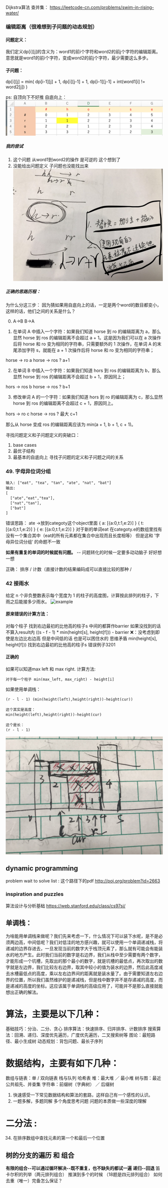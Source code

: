 Dijkstra算法 
查并集：
https://leetcode-cn.com/problems/swim-in-rising-water/


### 编辑距离（很难想到子问题的动态规划）
#### 问题定义：
我们定义dp[i][j]的含义为：word1的前i个字符和word2的前j个字符的编辑距离。意思就是word1的前i个字符，变成word2的前j个字符，最少需要这么多步。

#### 子问题：
dp[i][j] = min( dp[i-1][j] + 1, dp[i][j-1] + 1, dp[i-1][j-1] + int(word1[i] != word2[j]) )

ps: 
自顶向下不好推
自底向上：
![img](./md_pics_archive/edit_distance.png)

##### 我的尝试
1. 这个问题 从word1到word2的操作 是可逆的  这个想到了
2. 没能给出问题定义 子问题也没能找出来
![img](./md_pics_archive/fake_edit_distance.jpg)

##### 正确的思路历程：
为什么分这三步： 因为猜如果用自底向上的话，一定是两个word的数目都变小，这样的话，他们之间的关系是什么？

0. 
    A->B
    B->A

1. 在单词 A 中插入一个字符：如果我们知道 horse 到 ro 的编辑距离为 a，那么显然 horse 到 ros 的编辑距离不会超过 a + 1。这是因为我们可以在 a 次操作后将 horse 和 ro 变为相同的字符串，只需要额外的 1 次操作，在单词 A 的末尾添加字符 s，就能在 a + 1 次操作后将 horse 和 ro 变为相同的字符串；

horse -> ro a
horse -> ros ? a+1

2. 在单词 B 中插入一个字符：如果我们知道 hors 到 ros 的编辑距离为 b，那么显然 horse 到 ros 的编辑距离不会超过 b + 1，原因同上；

hors -> ros b
horse -> ros ? b+1

3. 修改单词 A 的一个字符：如果我们知道 hors 到 ro 的编辑距离为 c，那么显然 horse 到 ros 的编辑距离不会超过 c + 1，原因同上。

hors -> ro c
horse -> ros ? 最大 c+1

那么从 horse 变成 ros 的编辑距离应该为 min(a + 1, b + 1, c + 1)。

寻找问题定义和子问题定义的突破口：
1. base cases
2. 最优子结构
3. 最基本的自底向上 寻找子问题的定义和子问题之间的关系


### 49. 字母异位词分组

```
输入: ["eat", "tea", "tan", "ate", "nat", "bat"]
输出:
[
  ["ate","eat","tea"],
  ["nat","tan"],
  ["bat"]
]
```

错误思路：
ate ->放到categoty这个object里面
{
    a: [{a:0,t:1,e:2}]
}
{
    t: [{a:0,t:1,e:2}]
}
{
    e: [{a:0,t:1,e:2}]
}
对于新的单词eat 在categoty.e的数组里找有没有一个集合其中（eat的所有元素都在集合中出现而且长度相等）
但是这和 ’字母异位词分组‘ 的命题不一致

**如果有重复的单词的时候就有问题。**
-- 问题转化的时候一定要多动动脑子 好好想一想

正确：
排序 / 计数（直接计数的结果编码成可以直接比较的那种 /

### 42 接雨水 
给定 n 个非负整数表示每个宽度为 1 的柱子的高度图，计算按此排列的柱子，下雨之后能接多少雨水。
![example](https://assets.leetcode-cn.com/aliyun-lc-upload/uploads/2018/10/22/rainwatertrap.png)
#### 原来错误的计算方法：
对每个柱子 找到右边最初的比他高的柱子s 中间的都算作barrier
如果没找到的话 不算入result内
((s - f - 1) * min(height[s], height[f])) - barrier
❌：没考虑到即使是左边比右边高 但是中间低的话 也是可以困住水的
    思维矛盾 min(height[s], height[f])) 找到右边最初的比他高的柱子s
错误例子3201
#### 正确的
 
如果可以知道max left 和 max right. 
计算方法:
```
对于每一个柱子 min(max_left, max_right) - height[i]
```

如果使用单调栈：
```
(r - l - 1) (min(height(left),height(right))-height(cur))

这个其实是高度：
min(height(left),height(right))-height(cur)

这个是长：
(r - l - 1) 
```

![img](./md_pics_archive/接雨水.jpg)


## dynamic programming

problem wait to solve list :
这个路径下的pdf
http://poj.org/problem?id=2663


### inspiration and puzzles 
算法设计与分析基础
https://web.stanford.edu/class/cs97si/


## 单调栈：
为啥能用单调栈来做呢？我们先来考虑一下，什么情况下可以装下水呢，是不是必须两边高，中间低呢？我们对低洼的地方感兴趣，就可以使用一个单调递减栈，将递减的边界存进去，一旦发现当前的数字大于栈顶元素了，那么就有可能会有能装水的地方产生。此时我们当前的数字是右边界，我们从栈中至少需要有两个数字，才能形成一个坑槽，先取出的那个最小的数字，就是坑槽的最低点，再次取出的数字就是左边界，我们比较左右边界，取其中较小的值为装水的边界，然后此高度减去水槽最低点的高度，乘以左右边界间的距离就是装水量了。由于需要知道左右边界的位置，所以我们虽然维护的是递减栈，但是栈中数字并不是存递减的高度，而是递减的高度的坐标。这应该属于单调栈的高级应用了，可能并不是那么直接就能想出正确的解法。









# 算法，主要是以下几种：
基础技巧：分治、二分、贪心
排序算法：快速排序、归并排序、计数排序
搜索算法：回溯、递归、深度优先遍历，广度优先遍历，二叉搜索树等
图论：最短路径、最小生成树
动态规划：背包问题、最长子序列

# 数据结构，主要有如下几种：
数组与链表：单 / 双向链表
栈与队列
哈希表
堆：最大堆 ／ 最小堆
树与图：最近公共祖先、并查集
字符串：前缀树（字典树） ／ 后缀树

1. 快速感受一下常见数据结构和算法的套路，这样自己有一个感性的认识。
2. 一题多解，多题同解 
   多个角度思考问题 
   问题的本质做一些深度的理解

# 二分法 :
34. 在排序数组中查找元素的第一个和最后一个位置


## 树的分支的遍历 和 组合 
**有限的组合--可以通过循环解决--既不重复，也不缺失的都试一遍**
**递归--回退**
笛卡尔积的列举（两元排列组合） 推演到多个的时候 
（18题是四元排列组合）
如何去重（唯一）完备怎么保证？